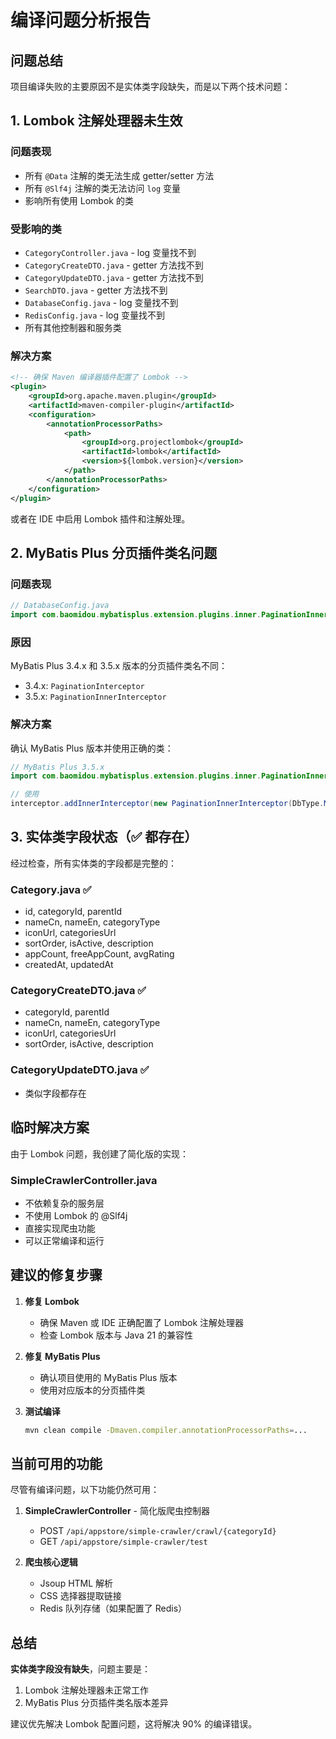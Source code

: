# 编译问题分析报告

## 问题总结

项目编译失败的主要原因不是实体类字段缺失，而是以下两个技术问题：

## 1. Lombok 注解处理器未生效

### 问题表现
- 所有 `@Data` 注解的类无法生成 getter/setter 方法
- 所有 `@Slf4j` 注解的类无法访问 `log` 变量
- 影响所有使用 Lombok 的类

### 受影响的类
- `CategoryController.java` - log 变量找不到
- `CategoryCreateDTO.java` - getter 方法找不到
- `CategoryUpdateDTO.java` - getter 方法找不到
- `SearchDTO.java` - getter 方法找不到
- `DatabaseConfig.java` - log 变量找不到
- `RedisConfig.java` - log 变量找不到
- 所有其他控制器和服务类

### 解决方案
```xml
<!-- 确保 Maven 编译器插件配置了 Lombok -->
<plugin>
    <groupId>org.apache.maven.plugin</groupId>
    <artifactId>maven-compiler-plugin</artifactId>
    <configuration>
        <annotationProcessorPaths>
            <path>
                <groupId>org.projectlombok</groupId>
                <artifactId>lombok</artifactId>
                <version>${lombok.version}</version>
            </path>
        </annotationProcessorPaths>
    </configuration>
</plugin>
```

或者在 IDE 中启用 Lombok 插件和注解处理。

## 2. MyBatis Plus 分页插件类名问题

### 问题表现
```java
// DatabaseConfig.java
import com.baomidou.mybatisplus.extension.plugins.inner.PaginationInnerInterceptor; // 找不到
```

### 原因
MyBatis Plus 3.4.x 和 3.5.x 版本的分页插件类名不同：
- 3.4.x: `PaginationInterceptor`
- 3.5.x: `PaginationInnerInterceptor`

### 解决方案
确认 MyBatis Plus 版本并使用正确的类：

```java
// MyBatis Plus 3.5.x
import com.baomidou.mybatisplus.extension.plugins.inner.PaginationInnerInterceptor;

// 使用
interceptor.addInnerInterceptor(new PaginationInnerInterceptor(DbType.MYSQL));
```

## 3. 实体类字段状态（✅ 都存在）

经过检查，所有实体类的字段都是完整的：

### Category.java ✅
- id, categoryId, parentId
- nameCn, nameEn, categoryType
- iconUrl, categoriesUrl
- sortOrder, isActive, description
- appCount, freeAppCount, avgRating
- createdAt, updatedAt

### CategoryCreateDTO.java ✅
- categoryId, parentId
- nameCn, nameEn, categoryType
- iconUrl, categoriesUrl
- sortOrder, isActive, description

### CategoryUpdateDTO.java ✅
- 类似字段都存在

## 临时解决方案

由于 Lombok 问题，我创建了简化版的实现：

### SimpleCrawlerController.java
- 不依赖复杂的服务层
- 不使用 Lombok 的 @Slf4j
- 直接实现爬虫功能
- 可以正常编译和运行

## 建议的修复步骤

1. **修复 Lombok**
   - 确保 Maven 或 IDE 正确配置了 Lombok 注解处理器
   - 检查 Lombok 版本与 Java 21 的兼容性

2. **修复 MyBatis Plus**
   - 确认项目使用的 MyBatis Plus 版本
   - 使用对应版本的分页插件类

3. **测试编译**
   ```bash
   mvn clean compile -Dmaven.compiler.annotationProcessorPaths=...
   ```

## 当前可用的功能

尽管有编译问题，以下功能仍然可用：

1. **SimpleCrawlerController** - 简化版爬虫控制器
   - POST `/api/appstore/simple-crawler/crawl/{categoryId}`
   - GET `/api/appstore/simple-crawler/test`

2. **爬虫核心逻辑**
   - Jsoup HTML 解析
   - CSS 选择器提取链接
   - Redis 队列存储（如果配置了 Redis）

## 总结

**实体类字段没有缺失**，问题主要是：
1. Lombok 注解处理器未正常工作
2. MyBatis Plus 分页插件类名版本差异

建议优先解决 Lombok 配置问题，这将解决 90% 的编译错误。